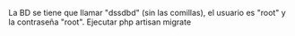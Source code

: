 La BD se tiene que llamar "dssdbd" (sin las comillas), el usuario es "root" y la contraseña "root". 
Ejecutar php artisan migrate
